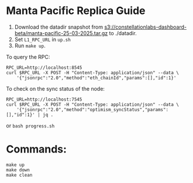 # Manta Pacific Replica Guide

1. Download the datadir snapshot from [s3://constellationlabs-dashboard-beta/manta-pacific-25-03-2025.tar.gz](s3://constellationlabs-dashboard-beta/manta-pacific-25-03-2025.tar.gz) to ./datadir.
2. Set `L1_RPC_URL` in `up.sh`
3. Run `make up`.

To query the RPC:

```
RPC_URL=http://localhost:8545
curl $RPC_URL -X POST -H "Content-Type: application/json" --data \
    '{"jsonrpc":"2.0","method":"eth_chainId","params":[],"id":1}'
```

To check on the sync status of the node:

```
RPC_URL=http://localhost:7545
curl $RPC_URL -X POST -H "Content-Type: application/json" --data \
    '{"jsonrpc":"2.0","method":"optimism_syncStatus","params":[],"id":1}' | jq .
```

or `bash progress.sh`

# Commands:

```
make up
make down
make clean
```
